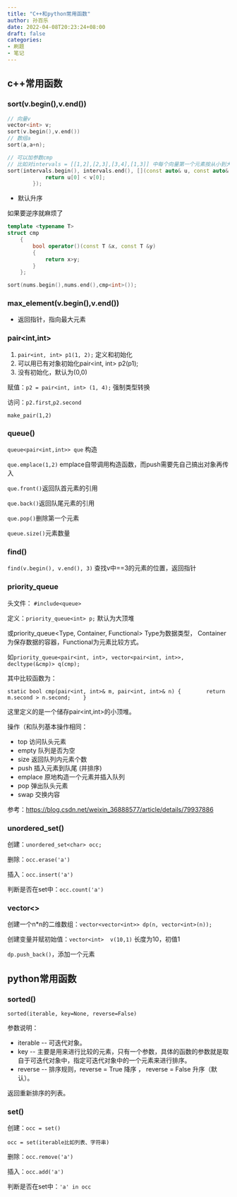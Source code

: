 ```yaml
---
title: "C++和python常用函数"
author: 孙百乐
date: 2022-04-08T20:23:24+08:00
draft: false
categories: 
- 刷题
- 笔记
---
```


## c++常用函数

### sort(v.begin(),v.end())

```c++
// 向量v
vector<int> v;
sort(v.begin(),v.end()) 
// 数组a
sort(a,a+n);
```

```c++
// 可以加参数cmp
// 比如对intervals = [[1,2],[2,3],[3,4],[1,3]] 中每个向量第一个元素按从小到大排序
sort(intervals.begin(), intervals.end(), [](const auto& u, const auto& v) {
            return u[0] < v[0];
        });
```

* 默认升序

如果要逆序就麻烦了

```c++
template <typename T>
struct cmp
    {
        bool operator()(const T &x, const T &y)
        {
            return x>y;
        }
    };

sort(nums.begin(),nums.end(),cmp<int>());
```



### max_element(v.begin(),v.end())

* 返回指针，指向最大元素



### pair<int,int>

1. `pair<int, int> p1(1, 2);` 定义和初始化
2. 可以用已有对象初始化pair<int, int> p2(p1);
3. 没有初始化，默认为(0,0)

赋值：`p2 = pair<int, int> (1, 4);` 强制类型转换

访问：`p2.first`,`p2.second`

`make_pair(1,2)`





### queue()

`queue<pair<int,int>> que` 构造

`que.emplace(1,2)` emplace自带调用构造函数，而push需要先自己搞出对象再传入

`que.front()`返回队首元素的引用

`que.back()`返回队尾元素的引用

`que.pop()`删除第一个元素

`queue.size()`元素数量



### find()

`find(v.begin(), v.end(), 3)` 查找v中==3的元素的位置，返回指针



### priority_queue

头文件： `#include<queue>`

定义：`priority_queue<int> p;` 默认为大顶堆

或priority_queue<Type, Container, Functional> Type为数据类型， Container为保存数据的容器，Functional为元素比较方式。

如`priority_queue<pair<int, int>, vector<pair<int, int>>, decltype(&cmp)> q(cmp);`

其中比较函数为：

```
static bool cmp(pair<int, int>& m, pair<int, int>& n) {        return m.second > n.second;    } 
```

这里定义的是一个储存pair<int,int>的小顶堆。

操作（和队列基本操作相同：

- top 访问队头元素
- empty 队列是否为空
- size 返回队列内元素个数
- push 插入元素到队尾 (并排序)
- emplace 原地构造一个元素并插入队列
- pop 弹出队头元素
- swap 交换内容

参考：https://blog.csdn.net/weixin_36888577/article/details/79937886



### unordered_set()

创建：`unordered_set<char> occ;`

删除：`occ.erase('a')`

插入：`occ.insert('a')`

判断是否在set中：`occ.count('a')`



### vector<>

创建一个n*n的二维数组：`vector<vector<int>> dp(n, vector<int>(n));`

创建变量并赋初始值：`vector<int>  v(10,1)` 长度为10，初值1

`dp.push_back()`，添加一个元素



## python常用函数

### sorted()

```
sorted(iterable, key=None, reverse=False)  
```

参数说明：

- iterable -- 可迭代对象。
- key -- 主要是用来进行比较的元素，只有一个参数，具体的函数的参数就是取自于可迭代对象中，指定可迭代对象中的一个元素来进行排序。
- reverse -- 排序规则，reverse = True 降序 ， reverse = False 升序（默认）。

返回重新排序的列表。



### set()

创建：`occ = set()`

`occ = set(iterable比如列表、字符串)`

删除：`occ.remove('a')`

插入：`occ.add('a')`

判断是否在set中：`'a' in occ`
